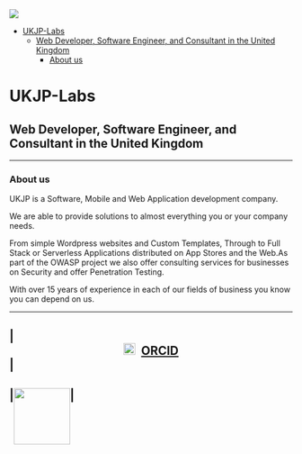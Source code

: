 <img src="src/ukjp-labs.jpg" />

- [UKJP-Labs](#ukjp-labs)
    - [Web Developer, Software Engineer, and Consultant in the United Kingdom](#web-developer-software-engineer-and-consultant-in-the-united-kingdom)
        - [About us](#about-us)

# UKJP-Labs



## Web Developer, Software Engineer, and Consultant in the United Kingdom

-----

### About us

UKJP is a Software, Mobile and Web Application development company.

We are able to provide solutions to almost everything you or your company needs.

From  simple Wordpress websites and Custom Templates, Through to Full Stack  or Serverless Applications distributed on App Stores and the Web.As part  of the OWASP project we also offer consulting services for businesses  on Security and offer Penetration Testing.

With over 15 years of experience in each of our fields of business you know you can depend on us.

---
|<div style="text-align: center;"><a itemprop="sameAs" content="https://orcid.org/0000-0002-5289-5622" href="https://orcid.org/0000-0002-5289-5622" target="_blank" rel="noopener noreferrer" style="vertical-align:top;"><img src="https://orcid.org/sites/default/files/images/orcid_16x16.png" style="width:1em;margin-right:.5em;" alt="ORCID iD icon">ORCID</a> </div>|
---
|<img src="./src/ORCID.png" height="100" width="100" style="vertical-align: top;" />|
---
